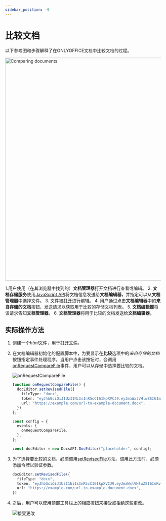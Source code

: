 ```yaml
---
sidebar_position: -9
---
```


# 比较文档

以下参考图和步骤解释了在ONLYOFFICE文档中比较文档的过程。

<img alt="Comparing documents" src="/assets/images/editor/compare.png" width="720px" />

1.用户使用（在其浏览器中找到的）**文档管理器**打开文档进行查看或编辑。
2. **文档存储服务**使用[JavaScript API](../basic-concepts.md)将文档信息发送给**文档编辑器**，并指定可以从**文档管理器**中选择文件。
3. 文件被[打开](./opening-file.md)进行编辑。
4. 用户通过点击**文档编辑器**中的**来自存储的文档**按钮，发送请求以获取用于比较的存储文档列表。
5. **文档编辑器**将该请求告知**文档管理器**。
6. **文档管理器**将用于比较的文档发送给**文档编辑器**。

## 实际操作方法

1. 创建一个*html*文件，用于[打开文件](./opening-file.md#how-this-can-be-done-in-practice)。

2. 在文档编辑器初始化的配置脚本中，为要显示在**比较**选项中的*来自存储的文档*按钮指定事件处理程序。当用户点击该按钮时，会调用[onRequestCompareFile](../../usage-api/config/events.md#onrequestcomparefile)事件，用户可以从存储中选择要比较的文档。

   ![onRequestCompareFile](/assets/images/editor/onRequestCompareFile.png)

   ``` ts
   function onRequestCompareFile() {
     docEditor.setRevisedFile({
       fileType: "docx",
       token: "eyJhbGciOiJIUzI1NiIsInR5cCI6IkpXVCJ9.eyJmaWxlVHlwZSI6ImRvY3giLCJ1cmwiOiJodHRwczovL2V4YW1wbGUuY29tL3VybC10by1leGFtcGxlLWRvY3VtZW50LmRvY3gifQ.t8660n_GmxJIppxcwkr_mUxmXYtE8cg-jF2cTLMtuk8",
       url: "https://example.com/url-to-example-document.docx",
     })
   };
   
   const config = {
     events: {
       onRequestCompareFile,
     },
   };

   const docEditor = new DocsAPI.DocEditor("placeholder", config);
   ```

3. 为了选择要比较的文档，必须调用[setRevisedFile](../../usage-api/methods.md#setrevisedfile)方法。调用此方法时，必须添加令牌以验证参数。

   ``` ts
   docEditor.setRevisedFile({
     fileType: "docx",
     token: "eyJhbGciOiJIUzI1NiIsInR5cCI6IkpXVCJ9.eyJmaWxlVHlwZSI6ImRvY3giLCJ1cmwiOiJodHRwczovL2V4YW1wbGUuY29tL3VybC10by1leGFtcGxlLWRvY3VtZW50LmRvY3gifQ.t8660n_GmxJIppxcwkr_mUxmXYtE8cg-jF2cTLMtuk8",
     url: "https://example.com/url-to-example-document.docx",
   })
   ```

4. 之后，用户可以使用顶部工具栏上的相应按钮来接受或拒绝这些更改。

   ![接受更改](/assets/images/editor/compare-documents.png)
